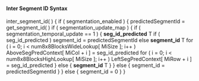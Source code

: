 #### Inter Segment ID Syntax

<div class="syntax">
inter_segment_id( ) {
    if ( segmentation_enabled ) {
        predictedSegmentId = get_segment_id( )
        if ( segmentation_update_map ) {
            if ( segmentation_temporal_update == 1 ) {
                <b>seg_id_predicted</b>                                       T
                    if ( seg_id_predicted )
                        segment_id = predictedSegmentId
                    else
                        <b>segment_id</b>                                     T
                    for ( i = 0; i < num8x8BlocksWideLookup[ MiSize ]; i++ )
                        AboveSegPredContext[ MiCol + i ] = seg_id_predicted
                    for ( i = 0; i < num8x8BlocksHighLookup[ MiSize ]; i++ )
                        LeftSegPredContext[ MiRow + i ] = seg_id_predicted
            } else {
                <b>segment_id</b>                                             T
            }
        } else {
            segment_id = predictedSegmentId
        }
    } else {
        segment_id = 0
    }
}

</div>
